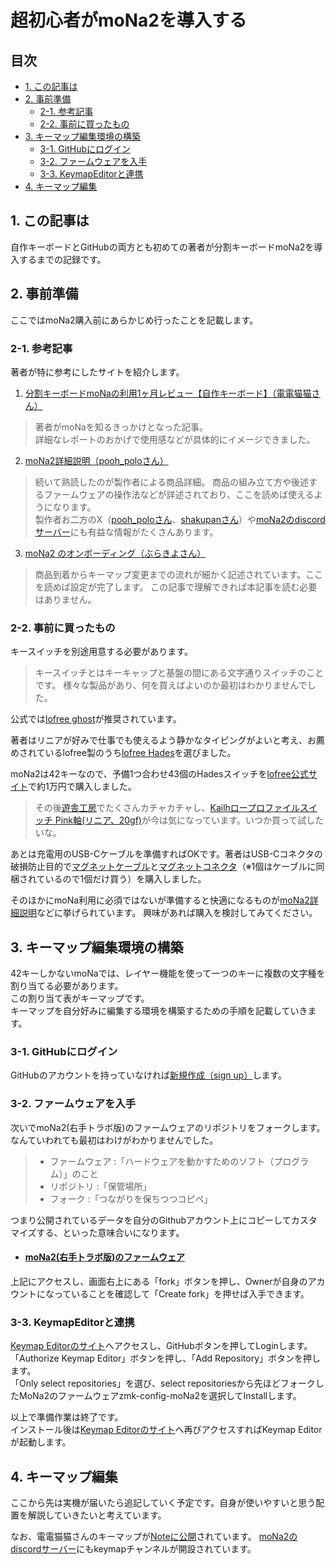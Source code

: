 # 超初心者がmoNa2を導入する

## 目次
  - [1. この記事は](#1-この記事は)
  - [2. 事前準備](#2-事前準備)
    - [2-1. 参考記事](#2-1-参考記事)
    - [2-2. 事前に買ったもの](#2-2-事前に買ったもの)
  - [3. キーマップ編集環境の構築](#3-キーマップ編集環境の構築)
    - [3-1. GitHubにログイン](#3-1-GitHubにログイン)
    - [3-2. ファームウェアを入手](#3-2-ファームウェアを入手)
    - [3-3. KeymapEditorと連携](#3-3-KeymapEditorと連携)
  - [4. キーマップ編集](#4-キーマップ編集)

## 1. この記事は
自作キーボードとGitHubの両方とも初めての著者が分割キーボードmoNa2を導入するまでの記録です。

## 2. 事前準備
ここではmoNa2購入前にあらかじめ行ったことを記載します。

### 2-1. 参考記事
著者が特に参考にしたサイトを紹介します。

1. [分割キーボードmoNaの利用1ヶ月レビュー【自作キーボード】（電電猫猫さん）](https://note.com/electrical_cat/n/n4fbec3582384)  
> 著者がmoNaを知るきっかけとなった記事。  
> 詳細なレポートのおかげで使用感などが具体的にイメージできました。

2. [moNa2詳細説明（pooh_poloさん）](https://github.com/sayu-hub/zmk-config-moNa2)  
> 続いて熟読したのが製作者による商品詳細。
> 商品の組み立て方や後述するファームウェアの操作法などが詳述されており、ここを読めば使えるようになります。  
> 製作者お二方のX（[pooh_poloさん](https://x.com/Pooh_pol0)、[shakupanさん](https://x.com/shakupan_/)）や[moNa2のdiscordサーバー](https://discord.gg/kJjDBDHGer)にも有益な情報がたくさんあります。

3. [moNa2 のオンボーディング（ぶらきよさん）](https://github.com/sayu-hub/zmk-config-moNa2/blob/main/docs/on-boarding.md)  
> 商品到着からキーマップ変更までの流れが細かく記述されています。ここを読めば設定が完了します。
> この記事で理解できれば本記事を読む必要はありません。

### 2-2. 事前に買ったもの

キースイッチを別途用意する必要があります。
> キースイッチとはキーキャップと基盤の間にある文字通りスイッチのことです。
様々な製品があり、何を買えばよいのか最初はわかりませんでした。

公式では[lofree ghost](https://lofree.co.jp/products/ghost-low-profile-pom-switches)が推奨されています。

著者はリニアが好みで仕事でも使えるよう静かなタイピングがよいと考え、お薦めされているlofree製のうち[lofree Hades](https://lofree.co.jp/products/hades-low-profile-pom-switches)を選びました。

moNa2は42キーなので、予備1つ合わせ43個のHadesスイッチを[lofree公式サイト](https://lofree.co.jp/collections/switch)で約1万円で購入しました。

> その後[遊舎工房](https://shop.yushakobo.jp/)でたくさんカチャカチャし、[Kailhロープロファイルスイッチ Pink軸(リニア、20gf)](https://shop.yushakobo.jp/products/pg1350?variant=44079245721831)が今は気になっています。いつか買って試したいな。


あとは充電用のUSB-Cケーブルを準備すればOKです。著者はUSB-Cコネクタの破損防止目的で[マグネットケーブル](https://www.amazon.co.jp/dp/B0CHW687QW)と[マグネットコネクタ](http://www.amazon.co.jp/B0CNQW4KBB)（※1個はケーブルに同梱されているので1個だけ買う）を購入しました。

そのほかにmoNa利用に必須ではないが準備すると快適になるものが[moNa2詳細説明](https://github.com/sayu-hub/zmk-config-moNa2)などに挙げられています。
興味があれば購入を検討してみてください。

## 3. キーマップ編集環境の構築
42キーしかないmoNaでは、レイヤー機能を使って一つのキーに複数の文字種を割り当てる必要があります。  
この割り当て表がキーマップです。  
キーマップを自分好みに編集する環境を構築するための手順を記載していきます。

### 3-1. GitHubにログイン
GitHubのアカウントを持っていなければ[新規作成（sign up）](https://github.com/)します。

### 3-2. ファームウェアを入手
次いでmoNa2(右手トラボ版)のファームウェアのリポジトリをフォークします。  
なんていわれても最初はわけがわかりませんでした。
> - ファームウェア :「ハードウェアを動かすためのソフト（プログラム）」のこと  
> - リポジトリ :「保管場所」  
> - フォーク :「つながりを保ちつつコピペ」  

つまり公開されているデータを自分のGithubアカウント上にコピーしてカスタマイズする、といった意味合いになります。

- #### [moNa2(右手トラボ版)のファームウェア](https://github.com/sayu-hub/zmk-config-moNa2)

上記にアクセスし、画面右上にある「fork」ボタンを押し、Ownerが自身のアカウントになっていることを確認して「Create fork」を押せば入手できます。  

### 3-3. KeymapEditorと連携
[Keymap Editorのサイト](https://nickcoutsos.github.io/keymap-editor/)へアクセスし、GitHubボタンを押してLoginします。  
「Authorize Keymap Editor」ボタンを押し、「Add Repository」ボタンを押します。  
「Only select repositories」を選び、select repositoriesから先ほどフォークしたMoNa2のファームウェアzmk-config-moNa2を選択してInstallします。

以上で準備作業は終了です。  
インストール後は[Keymap Editorのサイト](https://nickcoutsos.github.io/keymap-editor/)へ再びアクセスすればKeymap Editorが起動します。

## 4. キーマップ編集
ここから先は実機が届いたら追記していく予定です。自身が使いやすいと思う配置を解説していきたいと考えています。

なお、電電猫猫さんのキーマップが[Noteに公開](https://note.com/electrical_cat/n/n4fbec3582384)されています。
[moNa2のdiscordサーバー](https://discord.gg/kJjDBDHGer)にもkeymapチャンネルが開設されています。
